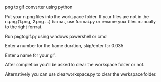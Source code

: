png to gif converter using python

Put your n.png files into the workspace folder.
If your files are not in the n.png (1.png, 2.png ...) format,
use format.py or rename your files manually to the right format.

Run pngtogif.py using windows powershell or cmd.

Enter a number for the frame duration, skip/enter for 0.035 .

Enter a name for your gif.

After completion you'll be asked to clear the workspace folder or not.

Alternatively you can use clearworkspace.py to clear the workspace folder.
